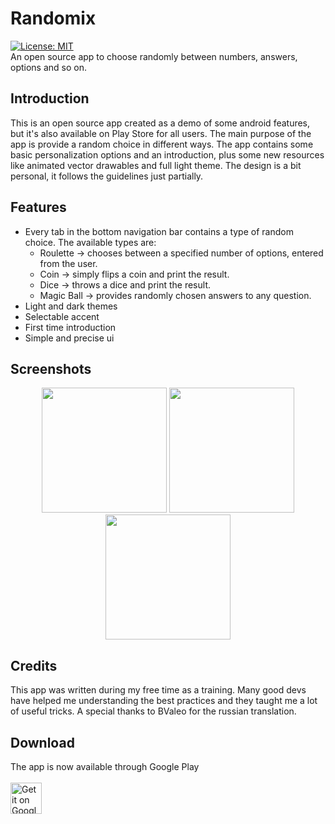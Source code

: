 # Randomix
[![License: MIT](https://img.shields.io/cocoapods/l/AFNetworking.svg)](https://github.com/m-i-n-a-r/randomix/blob/master/LICENSE.md)\
An open source app to choose randomly between numbers, answers, options and so on.

## Introduction
This is an open source app created as a demo of some android features, but it's also available on Play Store for all users.
The main purpose of the app is provide a random choice in different ways. The app contains some basic personalization options and an introduction, plus some new resources like animated vector drawables and full light theme. The design is a bit personal, it follows the guidelines just partially.

## Features
- Every tab in the bottom navigation bar contains a type of random choice. The available types are:
  - Roulette -> chooses between a specified number of options, entered from the user.
  - Coin -> simply flips a coin and print the result.
  - Dice -> throws a dice and print the result.
  - Magic Ball -> provides randomly chosen answers to any question.
- Light and dark themes
- Selectable accent
- First time introduction
- Simple and precise ui

## Screenshots
<p align="center">
  <img src="https://i.imgur.com/pdYMTJr.jpg" width="200" />
  <img src="https://i.imgur.com/PALoS2R.jpg" width="200" /> 
  <img src="https://i.imgur.com/IJrMvS3.jpg" width="200" />
</p>

## Credits
This app was written during my free time as a training. Many good devs have helped me understanding the best practices and they taught me a lot of useful tricks. A special thanks to BValeo for the russian translation. 

## Download
The app is now available through Google Play\
\
<a href="https://play.google.com/store/apps/details?id=com.minar.randomix">
  <img height="50" alt="Get it on Google Play"
      src="https://play.google.com/intl/en_us/badges/images/apps/en-play-badge.png" />
</a>

